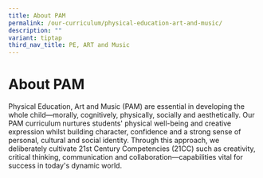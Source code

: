 ```yaml
---
title: About PAM
permalink: /our-curriculum/physical-education-art-and-music/
description: ""
variant: tiptap
third_nav_title: PE, ART and Music
---
```

<h1>About PAM</h1>
<p>Physical Education, Art and Music (PAM) are essential in developing the
whole child—morally, cognitively, physically, socially and aesthetically.
Our PAM curriculum nurtures students' physical well-being and creative
expression whilst building character, confidence and a strong sense of
personal, cultural and social identity. Through this approach, we deliberately
cultivate 21st Century Competencies (21CC) such as creativity, critical
thinking, communication and collaboration—capabilities vital for success
in today's dynamic world.</p>
<p></p>